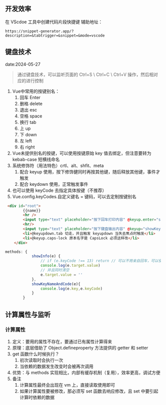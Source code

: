 ## 开发效率

在 VScdoe 工具中创建代码片段快捷键
辅助地址：
```
https://snippet-generator.app/?description=&tabtrigger=&snippet=&mode=vscode
```

## 键盘技术

date:2024-05-27

> 通过键盘技术，可以监听页面的 Ctrl+S \ Ctrl+C \ Ctrl+V 操作，然后相对应的进行控制

1. Vue中常用的按键别名：
   1. 回车 Enter
   2. 删格 delete
   3. 退出 esc
   4. 空格 space
   5. 换行 tab
   6. 上 up
   7. 下 down
   8. 左 left
   9. 右 right
2.  Vue未提供别名的按键，可以使用按键原始 key 值去绑定，但注意要转为 kebab-case 短横线命名
3.  系统修饰符（用法特色）crtl、alt、shfit、meta
    1.  配合 keyup 使用，按下修饰健同时再按其他键，随后释放其他键，事件才触发
    2.  配合 keydown 使用，正常触发事件
4.  也可以使用 keyCode 去指定具体按键（不推荐）
5.  Vue.config.keyCodes.自定义键名 = 键码，可以去定制按键别名

```html
 <div id="root">
        {{name}}
        <hr />
        <input type="text" placeholder="按下回车打印内容" @keyup.enter="showInfo"> 
        <hr/>
        <input type="text" placeholder="按下键盘输出内容" @keyup="showKeyNameAndCode"> 
        <li>@keyupdown.tab 切走，并且触发 keyupdown 当失去焦点时触发</li>
        <li>@keyup.caps-lock 原本名字是 CapsLock 必须这样改</li>
    </div>
```

```js
methods: {
            showInfo(e) {
                // if (e.keyCode !== 13) return // 可以不用亲自回车，可以使用别名
                console.log(e.target.value)
                // 并且同时清空
                e.target.value = ''
            },
            showKeyNameAndCode(e){
                console.log(e.key,e.keyCode)
            }
        }
```

## 计算属性与监听

### 计算属性

1. 定义：要用的属性不存在，要通过已有属性计算得来
2. 原理：底层借助了 Object.defineproperty 方法提供的 getter 和 setter
3. get 函数什么时候执行？
   1. 初次读取时会执行一次
   2. 当依赖的数据发生改变时会被再次调用
4. 优势：与 methods 实现相比，内部有缓存机制（复用），效率更高，调试方便
5. 备注
   1. 计算属性最终会出现在 vm 上，直接读取使用即可
   2. 如果计算属性要被修改，那必须写 set 函数去响应修改，且 set 中要引起计算时依赖的数据